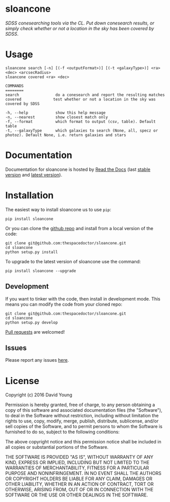 sloancone
=========

*SDSS conesearching tools via the CL. Put down conesearch results, or
simply check whether or not a location in the sky has been covered by
SDSS*.

Usage
=====

    sloancone search [-n] [(-f <outputFormat>)] [(-t <galaxyType>)] <ra> <dec> <arcsecRadius>
    sloancone covered <ra> <dec>

    COMMANDS
    ========
    search                do a conesearch and report the resulting matches
    covered              test whether or not a location in the sky was covered by SDSS

    -h, --help            show this help message
    -n, --nearest         show closest match only
    -f, --format          which format to output (csv, table). Default table
    -t, --galaxyType      which galaxies to search (None, all, specz or photoz). Default None, i.e. return galaxies and stars

Documentation
=============

Documentation for sloancone is hosted by [Read the
Docs](http://sloancone.readthedocs.org/en/stable/) (last [stable
version](http://sloancone.readthedocs.org/en/stable/) and [latest
version](http://sloancone.readthedocs.org/en/latest/)).

Installation
============

The easiest way to install sloancone us to use `pip`:

    pip install sloancone

Or you can clone the [github
repo](https://github.com/thespacedoctor/sloancone) and install from a
local version of the code:

    git clone git@github.com:thespacedoctor/sloancone.git
    cd sloancone
    python setup.py install

To upgrade to the latest version of sloancone use the command:

    pip install sloancone --upgrade

Development
-----------

If you want to tinker with the code, then install in development mode.
This means you can modify the code from your cloned repo:

    git clone git@github.com:thespacedoctor/sloancone.git
    cd sloancone
    python setup.py develop

[Pull requests](https://github.com/thespacedoctor/sloancone/pulls) are
welcomed!

Issues
------

Please report any issues
[here](https://github.com/thespacedoctor/sloancone/issues).

License
=======

Copyright (c) 2016 David Young

Permission is hereby granted, free of charge, to any person obtaining a
copy of this software and associated documentation files (the
"Software"), to deal in the Software without restriction, including
without limitation the rights to use, copy, modify, merge, publish,
distribute, sublicense, and/or sell copies of the Software, and to
permit persons to whom the Software is furnished to do so, subject to
the following conditions:

The above copyright notice and this permission notice shall be included
in all copies or substantial portions of the Software.

THE SOFTWARE IS PROVIDED "AS IS", WITHOUT WARRANTY OF ANY KIND, EXPRESS
OR IMPLIED, INCLUDING BUT NOT LIMITED TO THE WARRANTIES OF
MERCHANTABILITY, FITNESS FOR A PARTICULAR PURPOSE AND NONINFRINGEMENT.
IN NO EVENT SHALL THE AUTHORS OR COPYRIGHT HOLDERS BE LIABLE FOR ANY
CLAIM, DAMAGES OR OTHER LIABILITY, WHETHER IN AN ACTION OF CONTRACT,
TORT OR OTHERWISE, ARISING FROM, OUT OF OR IN CONNECTION WITH THE
SOFTWARE OR THE USE OR OTHER DEALINGS IN THE SOFTWARE.
